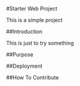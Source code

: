 #Starter Web Project

This is a simple project

##Introduction 

This is just to try something

##Purpose 

##Deployment

##How To Contribute